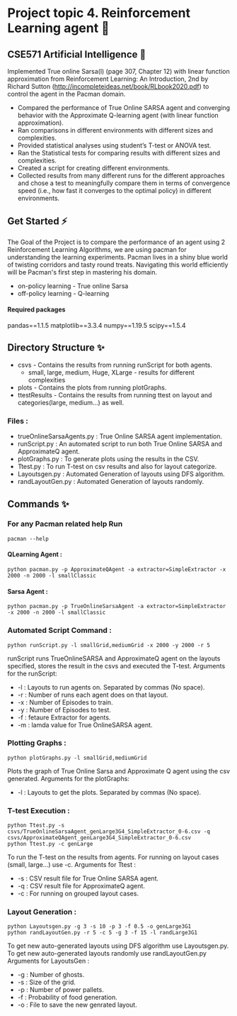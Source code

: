 # Project topic 4. Reinforcement Learning agent 📝

## CSE571 Artificial Intelligence 🚀

Implemented True online Sarsa(l) (page 307, Chapter 12) with linear function 
approximation from Reinforcement Learning: An Introduction, 2nd by Richard 
Sutton (http://incompleteideas.net/book/RLbook2020.pdf) to control the agent in 
the Pacman domain. 

* Compared the performance of True Online SARSA agent and converging behavior with the Approximate Q-learning agent (with linear function approximation). 
* Ran comparisons in different environments with different sizes and complexities. 
* Provided statistical analyses using student’s T-test or ANOVA test. 
* Ran the Statistical tests for comparing results with different sizes and complexities. 
* Created a script for creating different environments. 
* Collected results from many different runs for the different approaches and chose a test to 
meaningfully compare them in terms of convergence speed (i.e., how fast it 
converges to the optimal policy) in different environments. 

## Get Started ⚡️

The Goal of the Project is to compare the performance of an agent using 2 Reinforcement Learning Algorithms, we are using pacman for understanding the learning experiments. Pacman lives in a shiny blue world of twisting corridors and tasty round treats. Navigating 
this world efficiently will be Pacman's first step in mastering his domain.

- on-policy learning - True online Sarsa
- off-policy learning - Q-learning

#### Required packages 
pandas==1.1.5
matplotlib==3.3.4
numpy==1.19.5
scipy==1.5.4

## Directory Structure ✨
* csvs - Contains the results from running runScript for both agents.
    * small, large, medium, Huge, XLarge - results for different complexities
* plots - Contains the plots from running plotGraphs.
* ttestResults - Contains the results from running ttest on layout and categories(large, medium...) as well.

### Files :

* trueOnlineSarsaAgents.py : True Online SARSA agent implementation.
* runScript.py : An automated script to run both True Online SARSA and ApproximateQ agent.
* plotGraphs.py : To generate plots using the results in the CSV.
* Ttest.py : To run T-test on csv results and also for layout categorize.
* Layoutsgen.py : Automated Generation of layouts using DFS algorithm.
* randLayoutGen.py :  Automated Generation of layouts randomly.
   

## Commands ✨


### For any Pacman related help Run

```
pacman --help
```

#### QLearning Agent : 

```
python pacman.py -p ApproximateQAgent -a extractor=SimpleExtractor -x 2000 -n 2000 -l smallClassic
```

#### Sarsa Agent : 

```
python pacman.py -p TrueOnlineSarsaAgent -a extractor=SimpleExtractor -x 2000 -n 2000 -l smallClassic
```

### Automated Script Command : 

```
python runScript.py -l smallGrid,mediumGrid -x 2000 -y 2000 -r 5 
```

runScript runs TrueOnlineSARSA and ApproximateQ agent on the layouts specified, stores the result in the csvs and executed the T-test. Arguments for the runScript:
* -l : Layouts to run agents on. Separated by commas (No space).
* -r : Number of runs each agent does on that layout.
* -x : Number of Episodes to train.
* -y : Number of Episodes to test.
* -f : fetaure Extractor for agents.
* -m : lamda value for True OnlineSARSA agent.

### Plotting Graphs :
```
python plotGraphs.py -l smallGrid,mediumGrid
```
Plots the graph of True Online Sarsa and Approximate Q agent using the csv generated. Arguments for the plotGraphs:

* -l : Layouts to get the plots. Separated by commas (No space).

### T-test Execution :
```
python Ttest.py -s csvs/TrueOnlineSarsaAgent_genLarge3G4_SimpleExtractor_0-6.csv -q csvs/ApproximateQAgent_genLarge3G4_SimpleExtractor_0-6.csv
python Ttest.py -c genLarge
```
To run the T-test on the results from agents. For running on layout cases (small, large...) use -c. Arguments for Ttest :

* -s : CSV result file for True Online SARSA agent.
* -q : CSV result file for ApproximateQ agent.
* -c : For running on grouped layout cases.

### Layout Generation :
```
python Layoutsgen.py -g 3 -s 10 -p 3 -f 0.5 -o genLarge3G1
python randLayoutGen.py -r 5 -c 5 -g 3 -f 15 -l randLarge3G1
```
To get new auto-generated layouts using DFS algorithm use Layoutsgen.py. 
To get new auto-generated layouts randomly use randLayoutGen.py Arguments for LayoutsGen :

* -g : Number of ghosts.
* -s : Size of the grid.
* -p : Number of power pallets.
* -f : Probability of food generation.
* -o : File to save the new genrated layout.

